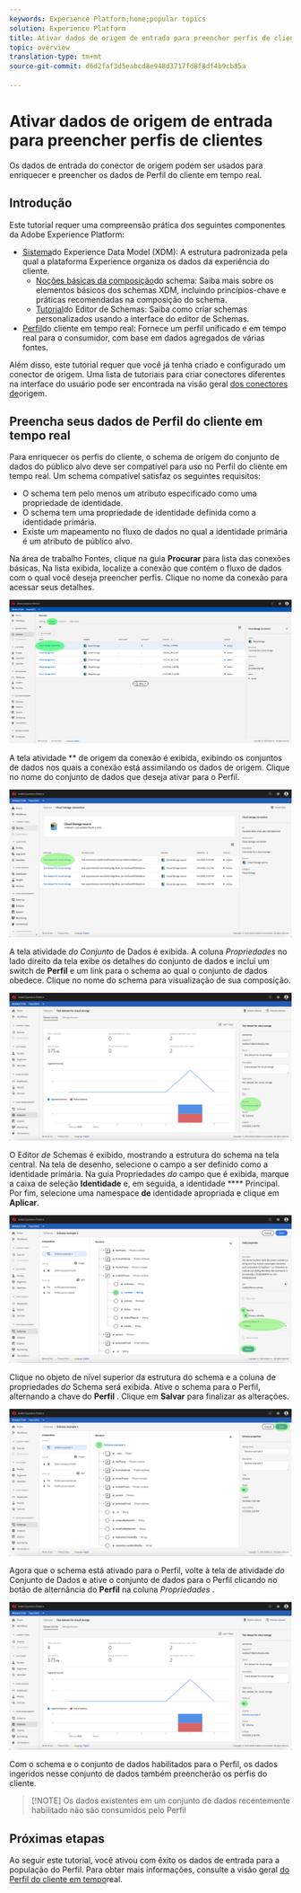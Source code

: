 ```yaml
---
keywords: Experience Platform;home;popular topics
solution: Experience Platform
title: Ativar dados de origem de entrada para preencher perfis de clientes
topic: overview
translation-type: tm+mt
source-git-commit: d6d2faf3d5eabcd8e948d3717fd8f8df4b9cb85a

---
```



# Ativar dados de origem de entrada para preencher perfis de clientes

Os dados de entrada do conector de origem podem ser usados para enriquecer e preencher os dados de Perfil do cliente em tempo real.

## Introdução

Este tutorial requer uma compreensão prática dos seguintes componentes da Adobe Experience Platform:

- [Sistema](../../../xdm/home.md)do Experience Data Model (XDM): A estrutura padronizada pela qual a plataforma Experience organiza os dados da experiência do cliente.
   - [Noções básicas da composição](../../../xdm/schema/composition.md)do schema: Saiba mais sobre os elementos básicos dos schemas XDM, incluindo princípios-chave e práticas recomendadas na composição do schema.
   - [Tutorial](../../../xdm/tutorials/create-schema-ui.md)do Editor de Schemas: Saiba como criar schemas personalizados usando a interface do editor de Schemas.
- [Perfil](../../../profile/home.md)do cliente em tempo real: Fornece um perfil unificado e em tempo real para o consumidor, com base em dados agregados de várias fontes.

Além disso, este tutorial requer que você já tenha criado e configurado um conector de origem.  Uma lista de tutoriais para criar conectores diferentes na interface do usuário pode ser encontrada na visão geral [dos conectores de](../../home.md)origem.

## Preencha seus dados de Perfil do cliente em tempo real

Para enriquecer os perfis do cliente, o schema de origem do conjunto de dados do público alvo deve ser compatível para uso no Perfil do cliente em tempo real. Um schema compatível satisfaz os seguintes requisitos:

- O schema tem pelo menos um atributo especificado como uma propriedade de identidade.
- O schema tem uma propriedade de identidade definida como a identidade primária.
- Existe um mapeamento no fluxo de dados no qual a identidade primária é um atributo de público alvo.

Na área de trabalho Fontes, clique na guia **Procurar** para lista das conexões básicas. Na lista exibida, localize a conexão que contém o fluxo de dados com o qual você deseja preencher perfis. Clique no nome da conexão para acessar seus detalhes.

![](../../images/tutorials/dataflow/cloud-storage/browse.png)

A tela atividade ** de origem da conexão é exibida, exibindo os conjuntos de dados nos quais a conexão está assimilando os dados de origem. Clique no nome do conjunto de dados que deseja ativar para o Perfil.

![](../../images/tutorials/dataflow/cloud-storage/dataset-dataflow.png)

A tela atividade *do Conjunto* de Dados é exibida. A coluna *Propriedades* no lado direito da tela exibe os detalhes do conjunto de dados e inclui um switch de **Perfil** e um link para o schema ao qual o conjunto de dados obedece. Clique no nome do schema para visualização de sua composição.

![](../../images/tutorials/dataflow/cloud-storage/select-dataset-schema.png)

O Editor *de* Schemas é exibido, mostrando a estrutura do schema na tela central. Na tela de desenho, selecione o campo a ser definido como a identidade primária. Na guia Propriedades *do* campo que é exibida, marque a caixa de seleção **Identidade** e, em seguida, a identidade **** Principal. Por fim, selecione uma namespace **de** identidade apropriada e clique em **Aplicar**.

![](../../images/tutorials/dataflow/cloud-storage/set-schema-identity.png)

Clique no objeto de nível superior da estrutura do schema e a coluna de propriedades *do* Schema será exibida. Ative o schema para o Perfil, alternando a chave do **Perfil** . Clique em **Salvar** para finalizar as alterações.

![](../../images/tutorials/dataflow/cloud-storage/enable-profile.png)

Agora que o schema está ativado para o Perfil, volte à tela de atividade *do* Conjunto de Dados e ative o conjunto de dados para o Perfil clicando no botão de alternância do **Perfil** na coluna *Propriedades* .

![](../../images/tutorials/dataflow/cloud-storage/enable-dataset-profile.png)

Com o schema e o conjunto de dados habilitados para o Perfil, os dados ingeridos nesse conjunto de dados também preencherão os perfis do cliente.

>[!NOTE] Os dados existentes em um conjunto de dados recentemente habilitado não são consumidos pelo Perfil

## Próximas etapas

Ao seguir este tutorial, você ativou com êxito os dados de entrada para a população do Perfil. Para obter mais informações, consulte a visão geral [do Perfil do cliente em tempo](../../../profile/home.md)real.